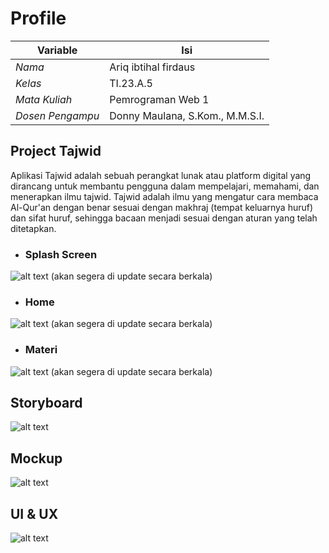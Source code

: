 # Profile
| **Variable**       | **Isi**                            |
|---------------------|------------------------------------|
| *Nama*             | Ariq ibtihal firdaus             |
| *Kelas*            | TI.23.A.5                         |
| *Mata Kuliah*      | Pemrograman Web 1                 |
| *Dosen Pengampu*   | Donny Maulana, S.Kom., M.M.S.I.   |
## Project Tajwid

Aplikasi Tajwid adalah sebuah perangkat lunak atau platform digital yang dirancang untuk membantu pengguna dalam mempelajari, memahami, dan menerapkan ilmu tajwid. Tajwid adalah ilmu yang mengatur cara membaca Al-Qur'an dengan benar sesuai dengan makhraj (tempat keluarnya huruf) dan sifat huruf, sehingga bacaan menjadi sesuai dengan aturan yang telah ditetapkan.
* ### Splash Screen
![alt text](Gambar/Spalsh.jpeg)
(akan segera di update secara berkala)
* ### Home
![alt text](Gambar/home.jpeg)
(akan segera di update secara berkala)
* ### Materi
![alt text](Gambar/materi.jpeg)
(akan segera di update secara berkala)

## Storyboard
![alt text](Gambar/Storyboard.png)
## Mockup
![alt text](Gambar/mockup.png)
## UI & UX
![alt text](UI&UX.png)

